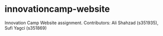 # innovationcamp-website
Innovation Camp Website assignment. Contributors: Ali Shahzad (s351935), Sufi Yagci (s351869)
